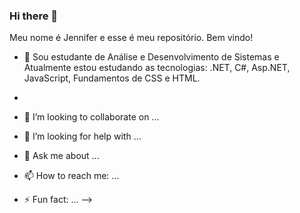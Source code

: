 ### Hi there 👋 
Meu nome é Jennifer e esse é meu repositório.
Bem vindo!
- 🌱 Sou estudante de Análise e Desenvolvimento de Sistemas e Atualmente estou estudando as tecnologias: .NET, C#, Asp.NET, JavaScript, Fundamentos de CSS e HTML.
- 
- 👯 I’m looking to collaborate on ...
- 🤔 I’m looking for help with ...
- 💬 Ask me about ...
- 📫 How to reach me: ...

- ⚡ Fun fact: ...
-->
